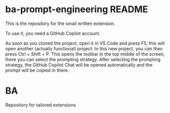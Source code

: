 # ba-prompt-engineering README

This is the repository for the small written extension.

To use it, you need a GitHub Copilot account.

As soon as you cloned the project, open it in VS Code and press F5, this will open another (actually functional) project. 
In this new project, you can then press Ctrl + Shift + P. This opens the toolbar in the top middle of the screen, there you can select the prompting strategy. 
After selecting the prompting strategy, the GitHub Copilot Chat will be opened automatically and the prompt will be copied in there.

# BA
Repository for tailored extensions 
